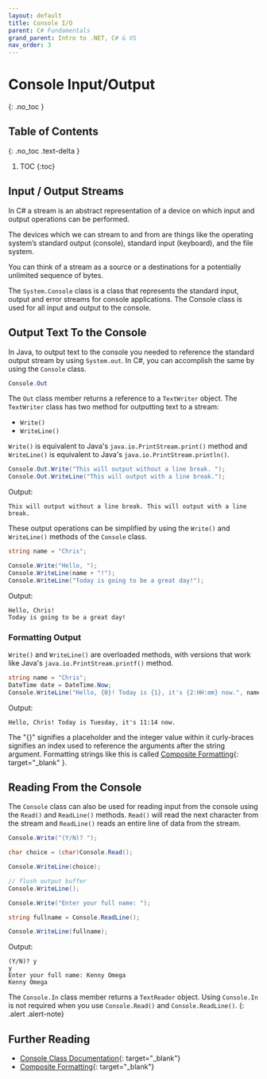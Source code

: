 ```yaml
---
layout: default
title: Console I/O
parent: C# Fundamentals
grand_parent: Intro to .NET, C# & VS
nav_order: 3
---
```


# Console Input/Output
{: .no_toc }

## Table of Contents
{: .no_toc .text-delta }

1. TOC
{:toc}

## Input / Output Streams

In C# a stream is an abstract representation of a device on which input and output operations can be performed.

The devices which we can stream to and from are things like the operating system’s standard output (console), standard input (keyboard), and the file system.

You can think of a stream as a source or a destinations for a potentially unlimited sequence of bytes.

The `System.Console` class is a class that represents the standard input, output and error streams for console applications. The Console class is used for all input and output to the console.

## Output Text To the Console

In Java, to output text to the console you needed to reference the standard output stream by using `System.out`. In C#, you can accomplish the same by using the `Console` class.

```csharp
Console.Out
```

The `Out` class member returns a reference to a `TextWriter` object. The `TextWriter` class has two method for outputting text to a stream:

- `Write()`
- `WriteLine()`

`Write()` is equivalent to Java's `java.io.PrintStream.print()` method and `WriteLine()` is equivalent to Java's `java.io.PrintStream.println()`.

```csharp
Console.Out.Write("This will output without a line break. ");
Console.Out.WriteLine("This will output with a line break.");
```

Output:

```text
This will output without a line break. This will output with a line break.
```

These output operations can be simplified by using the `Write()` and `WriteLine()` methods of the `Console` class.

```csharp
string name = "Chris";

Console.Write("Hello, ");
Console.WriteLine(name + "!");
Console.WriteLine("Today is going to be a great day!");
```

Output:

```text
Hello, Chris!
Today is going to be a great day!
```

### Formatting Output

`Write()` and `WriteLine()` are overloaded methods, with versions that work like Java's `java.io.PrintStream.printf()` method.

```csharp
string name = "Chris";
DateTime date = DateTime.Now;
Console.WriteLine("Hello, {0}! Today is {1}, it's {2:HH:mm} now.", name, date.DayOfWeek, date);
```

Output:

```text
Hello, Chris! Today is Tuesday, it's 11:14 now.
```

The "{}" signifies a placeholder and the integer value within it curly-braces signifies an index used to reference the arguments after the string argument. Formatting strings like this is called [Composite Formatting](https://docs.microsoft.com/en-us/dotnet/standard/base-types/composite-formatting){: target="_blank" }.

## Reading From the Console

The `Console` class can also be used for reading input from the console using the `Read()` and `ReadLine()` methods. `Read()` will read the next character from the stream and `ReadLine()` reads an entire line of data from the stream.

```csharp
Console.Write("(Y/N)? ");

char choice = (char)Console.Read();

Console.WriteLine(choice);

// flush output buffer
Console.WriteLine(); 

Console.Write("Enter your full name: ");

string fullname = Console.ReadLine();

Console.WriteLine(fullname);
```

Output:

```text
(Y/N)? y
y
Enter your full name: Kenny Omega
Kenny Omega
```

The `Console.In` class member returns a `TextReader` object. Using `Console.In` is not required when you use `Console.Read()` and `Console.ReadLine()`.
{: .alert .alert-note}

## Further Reading

- [Console Class Documentation](https://docs.microsoft.com/en-us/dotnet/api/system.console){: target="_blank"}
- [Composite Formatting](https://docs.microsoft.com/en-us/dotnet/standard/base-types/composite-formatting){: target="_blank"}